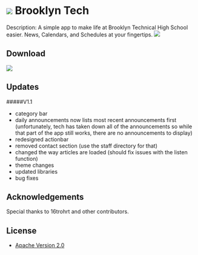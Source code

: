 # <img src="https://lh6.ggpht.com/wbtigaxy7NsJHENSK9K55TkIEbEUuNky2GB_VqoUfH9w9ajLnszVwOAadKCyx_Q3Vg"/> Brooklyn Tech

Description: A simple app to make life at Brooklyn Technical High School easier. News, Calendars, and Schedules at your fingertips.
  <img src="http://s13.postimg.org/to0p12ltj/graphic2.png"/>

## Download
<a href="https://play.google.com/store/apps/details?id=com.tod.android.bths" alt="logo" title="Download from Google Play">
  <img src="http://developer.android.com/images/brand/en_app_rgb_wo_60.png">
</a>

## Updates
#####V1.1
- category bar
- daily announcements now lists most recent announcements first
(unfortunately, tech has taken down all of the announcements so while that part of the app still works, there are no announcements to display)
- redesigned actionbar
- removed contact section (use the staff directory for that)
- changed the way articles are loaded (should fix issues with the listen function)
- theme changes
- updated libraries
- bug fixes

## Acknowledgements

Special thanks to 16trohrt and other contributors.

## License

* [Apache Version 2.0](http://www.apache.org/licenses/LICENSE-2.0.html)
